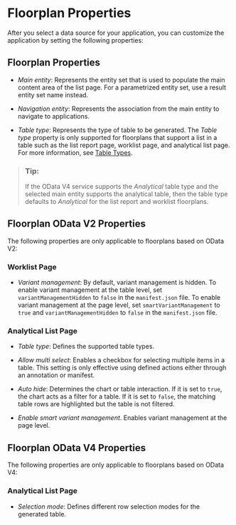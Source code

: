 <!-- loio745ae0c87e994df5acf6bb20ee66b1e1 -->

# Floorplan Properties

After you select a data source for your application, you can customize the application by setting the following properties:



<a name="loio745ae0c87e994df5acf6bb20ee66b1e1__section_bhf_ts3_nrb"/>

## Floorplan Properties

-   *Main entity*: Represents the entity set that is used to populate the main content area of the list page. For a parametrized entity set, use a result entity set name instead.

-   *Navigation entity*: Represents the association from the main entity to navigate to applications.

-   *Table type*: Represents the type of table to be generated. The *Table type* property is only supported for floorplans that support a list in a table such as the list report page, worklist page, and analytical list page. For more information, see [Table Types](https://experience.sap.com/fiori-design-web/table-types-sap-fiori-elements/).


> ### Tip:  
> If the OData V4 service supports the *Analytical* table type and the selected main entity supports the analytical table, then the table type defaults to *Analytical* for the list report and worklist floorplans.



<a name="loio745ae0c87e994df5acf6bb20ee66b1e1__section_bx1_4q4_vcc"/>

## Floorplan OData V2 Properties

The following properties are only applicable to floorplans based on OData V2:



### Worklist Page

-   *Variant management*: By default, variant management is hidden. To enable variant management at the table level, set `variantManagementHidden` to `false` in the `manifest.json` file. To enable variant management at the page level, set `smartVariantManagement` to `true` and `variantManagementHidden` to `false` in the `manifest.json` file.



### Analytical List Page

-   *Table type*: Defines the supported table types.

-   *Allow multi select*: Enables a checkbox for selecting multiple items in a table. This setting is only effective using defined actions either through an annotation or manifest.

-   *Auto hide*: Determines the chart or table interaction. If it is set to `true`, the chart acts as a filter for a table. If it is set to `false`, the matching table rows are highlighted but the table is not filtered.

-   *Enable smart variant management*. Enables variant management at the page level.




<a name="loio745ae0c87e994df5acf6bb20ee66b1e1__section_esb_gt4_vcc"/>

## Floorplan OData V4 Properties

The following properties are only applicable to floorplans based on OData V4:



### Analytical List Page

-   *Selection mode*: Defines different row selection modes for the generated table.


